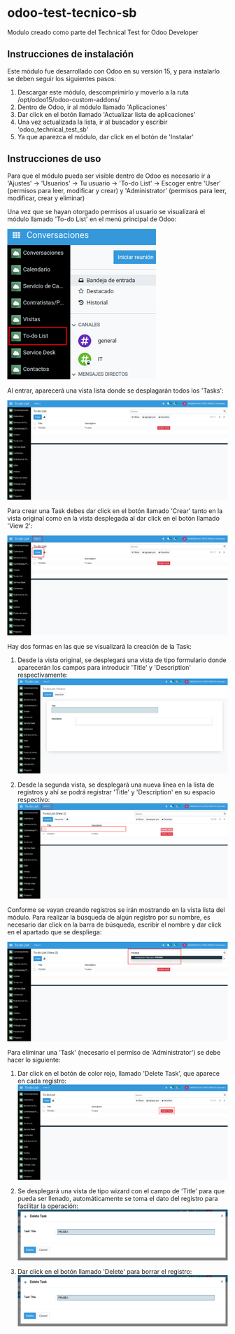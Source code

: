 # odoo-test-tecnico-sb
 Modulo creado como parte del Technical Test for Odoo Developer

## Instrucciones de instalación
Este módulo fue desarrollado con Odoo en su versión 15, y para instalarlo se deben seguir los siguientes pasos:

1. Descargar este módulo, descomprimirlo y moverlo a la ruta /opt/odoo15/odoo-custom-addons/
2. Dentro de Odoo, ir al módulo llamado 'Aplicaciones'
3. Dar click en el botón llamado 'Actualizar lista de aplicaciones'
4. Una vez actualizada la lista, ir al buscador y escribir 'odoo_technical_test_sb'
5. Ya que aparezca el módulo, dar click en el botón de 'Instalar'

## Instrucciones de uso
Para que el módulo pueda ser visible dentro de Odoo es necesario ir a 'Ajustes' -> 'Usuarios' -> Tu usuario -> 'To-do List' -> Escoger entre 'User' (permisos para leer, modificar y crear) y 'Administrator' (permisos para leer, modificar, crear y eliminar)

Una vez que se hayan otorgado permisos al usuario se visualizará el módulo llamado 'To-do List' en el menú principal de Odoo:

![alt text](guide_images/1.png)

Al entrar, aparecerá una vista lista donde se desplagarán todos los 'Tasks':

![alt text](guide_images/2.png)

Para crear una Task debes dar click en el botón llamado 'Crear' tanto en la vista original como en la vista desplegada al dar click en el botón llamado 'View 2':

![alt text](guide_images/3.png)

Hay dos formas en las que se visualizará la creación de la Task:

1. Desde la vista original, se desplegará una vista de tipo formulario donde aparecerán los campos para introducir 'Title' y 'Description' respectivamente:
![alt text](guide_images/4.png)

2. Desde la segunda vista, se desplegará una nueva línea en la lista de registros y ahí se podrá registrar 'Title' y 'Description' en su espacio respectivo:
![alt text](guide_images/5.png)

Conforme se vayan creando registros se irán mostrando en la vista lista del módulo.
Para realizar la búsqueda de algún registro por su nombre, es necesario dar click en la barra de búsqueda, escribir el nombre y dar click en el apartado que se despliega:

![alt text](guide_images/6.png)

Para eliminar una 'Task' (necesario el permiso de 'Administrator') se debe hacer lo siguiente:
1. Dar click en el botón de color rojo, llamado 'Delete Task', que aparece en cada registro:
![alt text](guide_images/7.png)

2. Se desplegará una vista de tipo wizard con el campo de 'Title' para que pueda ser llenado, automáticamente se toma el dato del registro para facilitar la operación:
![alt text](guide_images/8.png)

3. Dar click en el botón llamado 'Delete' para borrar el registro:
![alt text](guide_images/8.png)